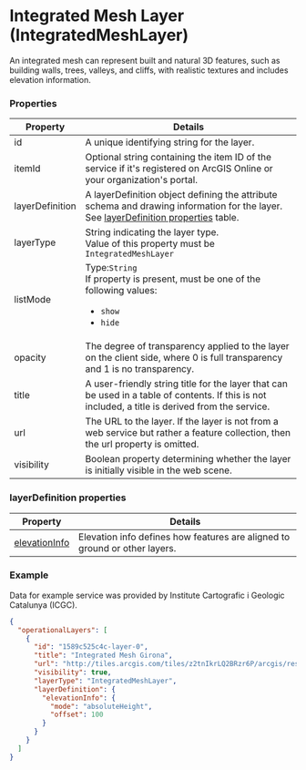 # Integrated Mesh Layer (IntegratedMeshLayer)

An integrated mesh can represent built and natural 3D features, such as building walls, trees, valleys, and cliffs, with realistic textures and includes elevation information.

### Properties

| Property | Details
| --- | ---
| id | A unique identifying string for the layer.
| itemId | Optional string containing the item ID of the service if it's registered on ArcGIS Online or your organization's portal.
| layerDefinition | A layerDefinition object defining the attribute schema and drawing information for the layer.<br>See [layerDefinition properties](#layerdefinition-properties) table.
| layerType | String indicating the layer type.<br>Value of this property must be `IntegratedMeshLayer`
| listMode | Type:`String`<br>If property is present, must be one of the following values: <ul><li>`show`</li><li>`hide`</li></ul>
| opacity | The degree of transparency applied to the layer on the client side, where 0 is full transparency and 1 is no transparency.
| title | A user-friendly string title for the layer that can be used in a table of contents. If this is not included, a title is derived from the service.
| url | The URL to the layer. If the layer is not from a web service but rather a feature collection, then the url property is omitted.
| visibility | Boolean property determining whether the layer is initially visible in the web scene.


### layerDefinition properties

| Property | Details
| --- | ---
| [elevationInfo](elevationInfo.md) | Elevation info defines how features are aligned to ground or other layers.


### Example

Data for example service was provided by Institute Cartografic i Geologic Catalunya (ICGC).

```json
{
  "operationalLayers": [
    {
      "id": "1589c525c4c-layer-0",
      "title": "Integrated Mesh Girona",
      "url": "http://tiles.arcgis.com/tiles/z2tnIkrLQ2BRzr6P/arcgis/rest/services/Girona_Spain/SceneServer",
      "visibility": true,
      "layerType": "IntegratedMeshLayer",
      "layerDefinition": {
        "elevationInfo": {
          "mode": "absoluteHeight",
          "offset": 100
        }
      }
    }
  ]
}
```

